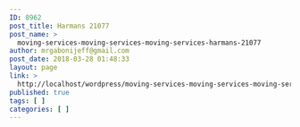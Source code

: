 ```yaml
---
ID: 8962
post_title: Harmans 21077
post_name: >
  moving-services-moving-services-moving-services-harmans-21077
author: mrgabonijeff@gmail.com
post_date: 2018-03-28 01:48:33
layout: page
link: >
  http://localhost/wordpress/moving-services-moving-services-moving-services-harmans-21077/
published: true
tags: [ ]
categories: [ ]
---
```


